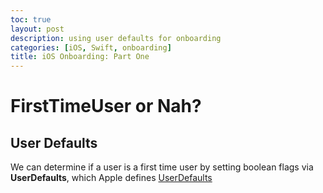 ```yaml
---
toc: true
layout: post
description: using user defaults for onboarding
categories: [iOS, Swift, onboarding]
title: iOS Onboarding: Part One
---
```

# FirstTimeUser or Nah?

## User Defaults
We can determine if a user is a first time user by setting boolean flags via **UserDefaults**, which Apple defines [UserDefaults](https://developer.apple.com/documentation/foundation/userdefaults) 